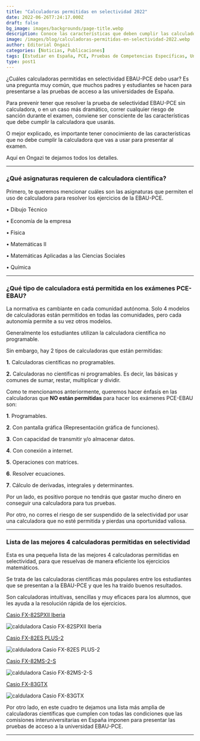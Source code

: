 ```yaml
---
title: "Calculadoras permitidas en selectividad 2022"
date: 2022-06-26T7:24:17.000Z
draft: false
bg_image: images/backgrounds/page-title.webp
description: Conoce las características que deben cumplir las calculadoras permitidas en selectividad PCE-EBAU y presentes tus pruebas sin problemas.
image: /images/blog/calculadoras-permitidas-en-selectividad-2022.webp
author: Editorial Ongazi
categories: [Noticias, Publicaciones]
tags: [Estudiar en España, PCE, Pruebas de Competencias Específicas, Universidad en España, Universidad Española]
type: post1
---
```


¿Cuáles calculadoras permitidas en selectividad EBAU-PCE debo usar? Es una pregunta muy común, que muchos padres y estudiantes se hacen para presentarse a las pruebas de acceso a las universidades de España.

Para prevenir tener que resolver la prueba de selectividad EBAU-PCE sin calculadora, o en un caso más dramático, correr cualquier riesgo de sanción durante el examen, conviene ser consciente de las características que debe cumplir la calculadora que usarás.

O mejor explicado, es importante tener conocimiento de las características que no debe cumplir la calculadora que vas a usar para presentar al examen.

Aquí en Ongazi te dejamos todos los detalles.

---

### ¿Qué asignaturas requieren de calculadora científica?

Primero, te queremos mencionar cuáles son las asignaturas que permiten el uso de calculadora para resolver los ejercicios de la EBAU-PCE.

•	Dibujo Técnico

•	Economía de la empresa 

•	Física

•	Matemáticas II

•	Matemáticas Aplicadas a las Ciencias Sociales

•	Química

---

### ¿Qué tipo de calculadora está permitida en los exámenes PCE-EBAU?

La normativa es cambiante en cada comunidad autónoma. Solo 4 modelos de calculadoras están permitidos en todas las comunidades, pero cada autonomía permite a su vez otros modelos.

Generalmente los estudiantes utilizan la calculadora científica no programable. 

Sin embargo, hay 2 tipos de calculadoras que están permitidas: 

**1.**	Calculadoras científicas no programables. 

**2.**	Calculadoras no científicas ni programables. Es decir, las básicas y comunes de sumar, restar, multiplicar y dividir.

Como te mencionamos anteriormente, queremos hacer énfasis en las calculadoras que **NO están permitidas** para hacer los exámenes PCE-EBAU son:

**1**.	Programables.

**2**.	Con pantalla gráfica (Representación gráfica de funciones).

**3**.	Con capacidad de transmitir y/o almacenar datos.

**4**.	Con conexión a internet.

**5**.	Operaciones con matrices.

**6**.	Resolver ecuaciones.

**7**.	Cálculo de derivadas, integrales y determinantes.

Por un lado, es positivo porque no tendrás que gastar mucho dinero en conseguir una calculadora para tus pruebas.

Por otro, no corres el riesgo de ser suspendido de la selectividad por usar una calculadora que no esté permitida y pierdas una oportunidad valiosa.

---

### Lista de las mejores 4 calculadoras permitidas en selectividad

Esta es una pequeña lista de las mejores 4 calculadoras permitidas en selectividad, para que resuelvas de manera eficiente los ejercicios matemáticos.

Se trata de las calculadoras científicas más populares entre los estudiantes que se presentan a la EBAU-PCE y que les ha traído buenos resultados.

Son calculadoras intuitivas, sencillas y muy eficaces para los alumnos, que les ayuda a la resolución rápida de los ejercicios.

[Casio FX-82SPXII Iberia](https://www.amazon.es/dp/B01G5HYQJC?tag=amz-selectividad-21&linkCode=ogi&th=1&psc=1)

![calduladora Casio FX-82SPXII Iberia](/images/blog/Casio-FX-82SPXII-Iberia.webp)

[Casio FX-82ES PLUS-2](https://www.amazon.es/dp/B082YDGP7H?tag=amz-selectividad-21&linkCode=ogi&th=1&psc=1)

![calduladora Casio FX-82ES PLUS-2](/images/blog/Casio-FX-82ES-PLUS-2.webp)

[Casio FX-82MS-2-S](https://www.amazon.es/dp/B07KJZM3QP?tag=amz-selectividad-21&linkCode=ogi&th=1&psc=1)

![calduladora Casio FX-82MS-2-S](/images/blog/Casio-FX-82MS-2-S.webp)

[Casio FX-83GTX](https://www.amazon.es/dp/B07L61MWJ9?tag=azmcalcme-21&linkCode=ogi&th=1&psc=1)

![calduladora Casio FX-83GTX](/images/blog/Casio-FX-83GTX.webp)

Por otro lado, en este cuadro te dejamos una lista más amplia de calculadoras científicas que cumplen con todas las condiciones que las comisiones interuniversitarias en España imponen para presentar las pruebas de acceso a la universidad EBAU-PCE.

---